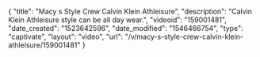 {
    "title": "Macy s Style Crew Calvin Klein Athleisure",
    "description": "Calvin Klein Athleisure style can be all day wear.",
    "videoid": "159001481",
    "date_created": "1523642596",
    "date_modified": "1546466754",
    "type": "captivate",
    "layout": "video",
    "url": "\/v\/macy-s-style-crew-calvin-klein-athleisure\/159001481"
}